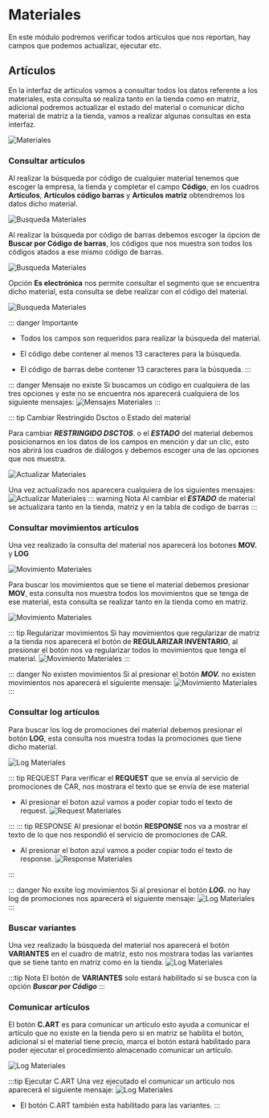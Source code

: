 # Materiales
En este módulo podremos verificar todos artículos que nos reportan, hay campos que podemos actualizar, ejecutar etc. 

## Artículos

En la interfaz de artículos vamos a consultar todos los datos referente a los materiales, esta consulta se realiza tanto en la tienda como en matriz, adicional podremos actualizar el estado del material o comunicar dicho material de matriz a la tienda, vamos a realizar algunas consultas en esta interfaz.

![Materiales](../public/images/articulos/articulos.jpg)

### Consultar artículos

Al realizar la búsqueda por código de cualquier material tenemos que escoger la empresa, la tienda y completar el campo **Código**, en los cuadros **Artículos**, **Artículos código barras** y **Artículos matriz** obtendremos los datos dicho material.

![Busqueda Materiales](../public/images/articulos/busquedacodigo.jpg)

Al realizar la búsqueda por código de barras debemos escoger la ópcion de **Buscar por Código de barras**, los códigos que nos muestra son todos los códigos atados a ese mismo código de barras.

![Busqueda Materiales](../public/images/articulos/busquedacodigob.jpg)

Opción **Es electrónica** nos permite consultar el segmento que se encuentra dicho material, esta consulta se debe realizar con el código del material.

![Busqueda Materiales](../public/images/articulos/eselectronica.jpg)

::: danger Importante
* Todos los campos son requeridos para realizar la búsqueda del material.

* El código debe contener al menos 13 caracteres para la búsqueda.

* El código de barras debe contener 13 caracteres para la búsqueda.
:::

::: danger Mensaje no existe
Si buscamos un código en cualquiera de las tres opciones y este no se encuentra nos aparecerá cualquiera de los siguiente mensajes:
![Mensajes Materiales](../public/images/articulos/MensajeNo.jpg)
:::

::: tip Cambiar Restringido Dsctos o Estado del material

Para cambiar ***RESTRINGIDO DSCTOS***. o el ***ESTADO*** del material debemos posicionarnos en los datos de los campos en mención  y dar un clic, esto nos abrirá los cuadros de diálogos y debemos escoger una de las opciones que nos muestra.

![Actualizar Materiales](../public/images/articulos/materialEstado.jpg)

Una vez actualizado nos aparecera cualquiera de los siguientes mensajes:
![Actualizar Materiales](../public/images/articulos/mensajeEstado.jpg)
::: warning Nota
 Al cambiar el ***ESTADO*** de material se actualizara tanto en la tienda, matriz y en la tabla de codigo de barras 
:::


### Consultar movimientos artículos

Una vez realizado la consulta del material nos aparecerá los botones **MOV.** y **LOG**

![Movimiento Materiales](../public/images/articulos/MovDet.jpg)

Para buscar los movimientos que se tiene el material debemos presionar **MOV**, esta consulta nos muestra todos los movimientos que se tenga de ese material, esta consulta se realizar tanto en la tienda como en matriz.

![Movimiento Materiales](../public/images/articulos/Movimientos.jpg)

::: tip Regularizar movimientos
Si hay movimientos que regularizar de matriz a la tienda nos aparecerá el botón de **REGULARIZAR INVENTARIO**, al presionar el botón nos va regularizar todos lo movimientos que tenga el material. 
![Movimiento Materiales](../public/images/articulos/regularizar.jpg)
:::

::: danger No existen movimientos
Si al presionar el botón ***MOV.*** no existen movimientos nos aparecerá el siguiente mensaje:
![Movimiento Materiales](../public/images/articulos/NoMovimientos.jpg)
:::


### Consultar log artículos

Para buscar los log de promociones del material debemos presionar el botón **LOG**, esta consulta nos muestra todas la promociones que tiene dicho material. 

![Log Materiales](../public/images/articulos/promociones.jpg)

::: tip REQUEST
Para verificar el **REQUEST** que se envía al servicio de promociones de CAR, nos mostrara el texto que se envía de ese material
* Al presionar el boton azul vamos a poder copiar todo el texto de request.
![Request Materiales](../public/images/articulos/request.jpg)

:::
::: tip RESPONSE
Al presionar el botón **RESPONSE** nos va a mostrar el texto de lo que nos respondió el servicio de promociones de CAR.
* Al presionar el boton azul vamos a poder copiar todo el texto de response.
![Response Materiales](../public/images/articulos/response.jpg)

:::


::: danger No exsite log movimientos
Si al presionar el botón ***LOG.*** no hay log de promociones nos aparecerá el siguiente mensaje:
![Log Materiales](../public/images/articulos/NoLog.jpg)
:::


### Buscar variantes
Una vez realizado la búsqueda del material nos aparecerá el botón **VARIANTES** en el cuadro  de matriz, esto nos mostrara todas las variantes que se tiene tanto en matriz como en la tienda.
![Log Materiales](../public/images/articulos/Variantes.jpg)

:::tip Nota
El botón de **VARIANTES** solo estará habilitado si se busca con la opción ***Buscar por Código***
:::

### Comunicar artículos

El botón **C.ART** es para comunicar un artículo esto ayuda a comunicar el artículo que no existe en la tienda pero si en matriz se habilita el botón, adicional si el material tiene precio, marca el botón estará habilitado para poder ejecutar el procedimiento almacenado comunicar un artículo. 


![Log Materiales](../public/images/articulos/ComunicarA.jpg)

:::tip Ejecutar C.ART
Una vez ejecutado el comunicar un artículo nos aparecerá el siguiente mensaje:
![Log Materiales](../public/images/articulos/ComunicarEjecutado.jpg)
* El botón C.ART también esta habilitado para las variantes. 
:::